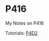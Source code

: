 # P416

My Notes on P416

Tutorials: [P4D2](https://github.com/p4lang/tutorials/tree/p4d2/P4D2_2017)
